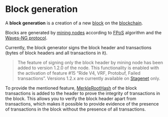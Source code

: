 # Block generation

A **block generation** is a creation of a new [block](/en/blockchain/block) on the [blockchain](/en/blockchain/blockchain).

Blocks are generated by [mining nodes](/en/blockchain/node/mining-node) according to [FPoS](/en/blockchain/waves-protocol/fair-pos) algorithm and the [Waves-NG protocol](/en/blockchain/waves-protocol/waves-ng-protocol).

Currently, the block generator signs the block header and transactions (bytes of block headers and all transactions in it).

> The feature of signing only the block header by mining node has been added to version 1.2.0 of the node. This functionality is enabled with the activation of feature #15 “Ride V4, VRF, Protobuf, Failed transactions”. Versions 1.2.x are currently available on [Stagenet](/en/blockchain/blockchain-network/stage-network) only.

To provide the mentioned feature, [MerkleRootHash](https://en.wikipedia.org/wiki/Merkle_tree) of the block transactions is added to the header to prove the integrity of transactions in the block. This allows you to verify the block header apart from transactions, which makes it possible to provide evidence of the presence of transactions in the block without the presence of all transactions.
